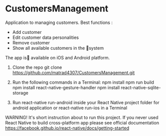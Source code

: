 # CustomersManagement
Application to managing customers.
Best functions :
- Add customer
- Edit customer data personalities
- Remove customer
- Show all available customers in the system

The app is available on iOS and Android platform. 

1. Clone the repo
    git clone https://github.com/matrad4307/CustomersManagement.git


2. Run the following commands in a Terminal:
    npm install
    npm run build
    npm install react-native-gesture-handler
    npm install react-native-sqlite-storage

3. Run react-native run-android inside your React Native project folder for android application or react-native run-ios in a Terminal

WARNING!
It's short instruction about to run this project. If you never used React Native to build cross-platform app please see official documentation https://facebook.github.io/react-native/docs/getting-started


